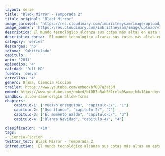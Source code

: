 ```yaml
---
layout: serie
title: "Black Mirror - Temporada 2"
titulo_original: "Black Mirror"
image_carousel: 'https://res.cloudinary.com/imbriitneysam/image/upload/v1547402297/black-2-poster-min.jpg'
image_banner: 'https://res.cloudinary.com/imbriitneysam/image/upload/v1547402297/black-2-banner-min.jpg'
description: El mundo tecnológico alcanza sus cotas más altas en esta segunda temporada, la cual pone en evidencia el control que los medios de comunicación y las redes sociales pueden ejercer sobre nosotros sin tan siquiera darnos cuenta de ello. Un clon robótico creado a partir de la fotografía de un familiar que acaba de morir y la falta de empatía humana de éste será el punto de partida de esta temporada. En ella se pone en entredicho la obsesión por las redes sociales y el constante interés en ser reconocido por los demás sin pararse a valorar las relaciones más cercanas y el contacto cara a cara. La obsesión por el pasado y la desesperación llevará a los personajes a conformarse con entes cibernéticos incapaces de sentir o amar.
description_corta:  El mundo tecnológico alcanza sus cotas más altas en esta segunda temporada, la cual pone en evidencia el control que los medios de comunicación y las redes sociales pueden ejercer sobre nosotros sin tan siquiera darnos cuenta de ello. Un clon robótico creado a partir de...
category: 'series'
descargas: 'no'
idioma: 'Subtitulado'
capitulo: ''
anio: '2013'
episodios: '4'
calidad: 'Full HD'
fuente: 'cueva'
estrellas: '4'
genero: Drama, Ciencia Ficción
trailer: https://www.youtube.com/embed/bfOB7a3ab5M
embed: https://www.youtube.com/embed/bfOB7a3ab5M?rel=0&amp;hd=1&border=0&wmode=opaque&enablejsapi=1&modestbranding=1&controls=1&showinfo=1
sandbox: allow-same-origin allow-forms 
chapters:
    capitulo-1: ["Vuelvo enseguida", "capitulo-1/", "1"]
    capitulo-2: ["Oso blanco", "capitulo-2/", "2"]
    capitulo-3: ["El momento Waldo", "capitulo-3/", "3"]
    capitulo-4: ["Blanca Navidad", "capitulo-4/", "4"]

clasificacion: '+10'
tags:
- Ciencia-Ficcion
twitter_text: Black Mirror - Temporada 2
introduction:  El mundo tecnológico alcanza sus cotas más altas en esta segunda temporada, la cual pone en evidencia el control que los medios de comunicación y las redes sociales pueden ejercer sobre nosotros sin tan siquiera darnos cuenta de ello. Un clon robótico creado a partir de
---
```












